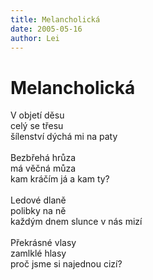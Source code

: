```yaml
---
title: Melancholická
date: 2005-05-16
author: Lei
---
```


# Melancholická

V objetí děsu<br />
celý se třesu<br />
šílenství dýchá mi na paty<br />
<br />
Bezbřehá hrůza<br />
má věčná můza<br />
kam kráčím já a kam ty?<br />
<br />
Ledové dlaně<br />
polibky na ně<br />
každým dnem slunce v nás mizí<br />
<br />
Překrásné vlasy<br />
zamlklé hlasy<br />
proč jsme si najednou cizí?
